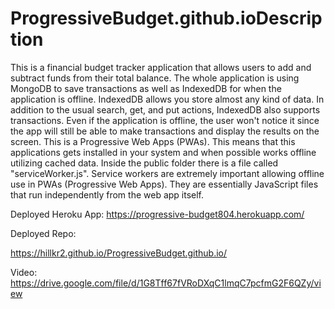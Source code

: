 # ProgressiveBudget.github.ioDescription
This is a financial budget tracker application that allows users to add and subtract funds from their total balance. The whole application is using MongoDB to save transactions as well as IndexedDB for when the application is offline. IndexedDB allows you store almost any kind of data. In addition to the usual search, get, and put actions, IndexedDB also supports transactions. Even if the application is offline, the user won't notice it since the app will still be able to make transactions and display the results on the screen. This is a Progressive Web Apps (PWAs). This means that this applications gets installed in your system and when possible works offline utilizing cached data. Inside the public folder there is a file called "serviceWorker.js". Service workers are extremely important allowing offline use in PWAs (Progressive Web Apps). They are essentially JavaScript files that run independently from the web app itself.

Deployed Heroku App:
https://progressive-budget804.herokuapp.com/

Deployed Repo:

https://hillkr2.github.io/ProgressiveBudget.github.io/

Video:
https://drive.google.com/file/d/1G8Tff67fVRoDXqC1lmqC7pcfmG2F6QZy/view